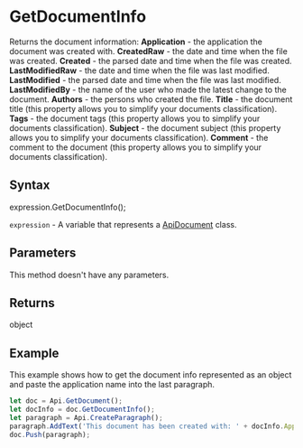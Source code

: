# GetDocumentInfo

Returns the document information:
**Application** - the application the document was created with.
**CreatedRaw** - the date and time when the file was created.
**Created** - the parsed date and time when the file was created.
**LastModifiedRaw** - the date and time when the file was last modified.
**LastModified** - the parsed date and time when the file was last modified.
**LastModifiedBy** - the name of the user who made the latest change to the document.
**Authors** - the persons who created the file.
**Title** - the document title (this property allows you to simplify your documents classification).
**Tags** - the document tags (this property allows you to simplify your documents classification).
**Subject** - the document subject (this property allows you to simplify your documents classification).
**Comment** - the comment to the document (this property allows you to simplify your documents classification).

## Syntax

expression.GetDocumentInfo();

`expression` - A variable that represents a [ApiDocument](../ApiDocument.md) class.

## Parameters

This method doesn't have any parameters.

## Returns

object

## Example

This example shows how to get the document info represented as an object and paste the application name into the last paragraph.

```javascript
let doc = Api.GetDocument();
let docInfo = doc.GetDocumentInfo();
let paragraph = Api.CreateParagraph();
paragraph.AddText('This document has been created with: ' + docInfo.Application);
doc.Push(paragraph);
```
